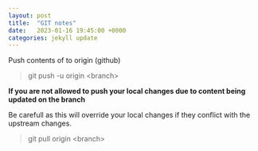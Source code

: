 ```yaml
---
layout: post
title:  "GIT notes"
date:   2023-01-16 19:45:00 +0000
categories: jekyll update
---
```


Push contents of <branch> to origin (github)
> git push -u origin \<branch>
  
**If you are not allowed to push your local changes due to content being updated on the branch**
  
Be carefull as this will override your local changes if they conflict with the upstream changes.
> git pull origin \<branch>
